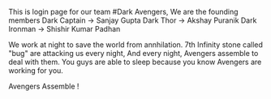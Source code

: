 This is login page for our team #Dark Avengers,
We are the founding members 
Dark Captain -> Sanjay Gupta
Dark Thor -> Akshay Puranik
Dark Ironman -> Shishir Kumar Padhan

We work at night to save the world from annhilation. 7th Infinity stone called "bug" are attacking us every night,
And every night, Avengers assemble to deal with them. You guys are able to sleep because you know Avengers are working for you.


Avengers Assemble ! 
